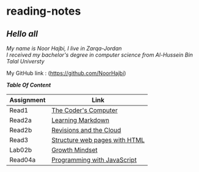# reading-notes


## *Hello all*
*My name is Noor Hajbi, I live in Zarqa-Jordan*  
*I received my bachelor's degree in computer science from Al-Hussein Bin Talal Universty*  

My GitHub link : (https://github.com/NoorHajbi)

***Table Of Content***   
   
| Assignment  |             Link                           |
| ------------|--------------------------------------------|
|  Read1      |   [The Coder's Computer](read1.md)         |           
|  Read2a     |   [Learning Markdown](read02a.md)          |
|  Read2b     |   [Revisions and the Cloud](read02b.md)    |
|  Read3      |   [Structure web pages with HTML](read3.md)|
|  Lab02b     |   [Growth Mindset](lab02b.md)              |
|  Read04a    |   [Programming with JavaScript](read04a.md) |
